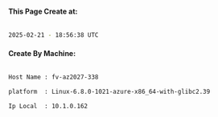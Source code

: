 
   
#### This Page Create at:

```bash

2025-02-21 - 18:56:38 UTC

```

#### Create By Machine:

```bash

Host Name : fv-az2027-338

platform  : Linux-6.8.0-1021-azure-x86_64-with-glibc2.39

Ip Local  : 10.1.0.162

```

